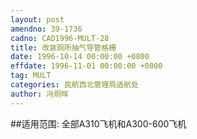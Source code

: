```yaml
---
layout: post
amendno: 39-1736
cadno: CAD1996-MULT-28
title: 改装厕所抽气导管格栅
date: 1996-10-14 00:00:00 +0800
effdate: 1996-11-01 00:00:00 +0800
tag: MULT
categories: 民航西北管理局适航处
author: 冯炯晖
---
```


##适用范围:
全部A310飞机和A300-600飞机

